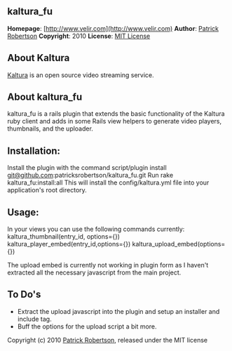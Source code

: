 kaltura_fu
--------------
**Homepage**: [http://www.velir.com](http://www.velir.com)
**Author**: [Patrick Robertson](mailto:patrick.robertson@velir.com)
**Copyright**: 2010
**License**: [MIT License](file:MIT-LICENSE)

About Kaltura
----------------
[Kaltura](http://kaltura.org/) is an open source video streaming service.

About kaltura_fu
------------------

kaltura_fu is a rails plugin that extends the basic functionality of the Kaltura ruby client and adds in some Rails view helpers to generate video players, thumbnails, and the uploader.

Installation:
-------------
Install the plugin with the command 
	script/plugin install git@github.com:patricksrobertson/kaltura_fu.git
Run 
	rake kaltura_fu:install:all
This will install the config/kaltura.yml file into your application's root directory.

Usage:
------
In your views you can use the following commands currently:
kaltura_thumbnail(entry_id, options={})
kaltura_player_embed(entry_id,options={})
kaltura_upload_embed(options={})

The upload embed is currently not working in plugin form as I haven't extracted all the necessary javascript from the main project.  

To Do's
-------
* Extract the upload javascript into the plugin and setup an installer and include tag.
* Buff the options for the upload script a bit more.  

Copyright (c) 2010 [Patrick Robertson](http://www.velir.com), released under the MIT license